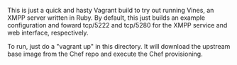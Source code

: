 This is just a quick and hasty Vagrant build to try out running Vines, an XMPP server
written in Ruby. By default, this just builds an example configuration and foward 
tcp/5222 and tcp/5280 for the XMPP service and web interface, respectively.

To run, just do a "vagrant up" in this directory. It will download the upstream base
image from the Chef repo and execute the Chef provisioning.


